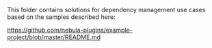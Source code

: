 This folder contains solutions for dependency management use cases based on the samples described here:

https://github.com/nebula-plugins/example-project/blob/master/README.md